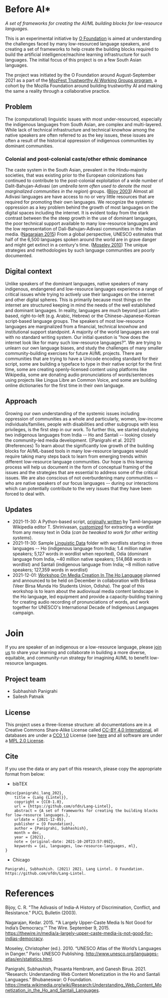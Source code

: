 # Before AI*
_A set of frameworks for creating the AI/ML building blocks for low-resource languages_. 

This is an experimental initiative by [O Foundation](https://theofdn.org) is aimed at understanding the challenges faced by many low-resourced language speakers, and creating a set of frameworks to help create the building blocks required to build the artificial intelligence/machine learning infrastructure for such languages. The initial focus of this project is on a few South Asian languages.

The project was initiated by the O Foundation around August-September 2021 as a part of the [MozFest Trustworthy AI Working Groups program](https://web.archive.org/web/20210304203547/https://www.mozillafestival.org/en/get-involved/building-trustworthy-ai-working-group/), a cohort by the Mozilla Foundation around building trustworthy AI and making the same a reality through a collaborative practice.

## Problem
The (computational) linguistic issues with most under-resourced, especially the indigenous languages from South Asian, are complex and multi-layered. While lack of technical infrastructure and technical knowhow among the native speakers are often referred to as the key issues, these issues are often a result of the historical oppression of indigenous communities by dominant communities.

### Colonial and post-colonial caste/other ethnic dominance
The caste system in the South Asian, prevalent in the Hindu-majority societies, that was existing prior to the European colonizations has continued to contribute to the post-colonial exploitation of a wide number of Dalit-Bahujan-Adivasi (_an umbrella term often used to denote the most marginalized communities in the region_) groups. ([Bijoy 2003](#references)) Almost all Adivasi languages are have access to no or very little resources that are required for promoting their own languages. We recognize the systemic oppression as a key problem behind the growth of most languages on the digital spaces including the internet. It is evident today from the stark contrast between the the steep growth in the use of dominant languages, the poor technical support available to many low-resource languages and the low representation of Dali-Bahujan-Adivasi communities in the Indian media. ([Nagarajan 2015](#references)) From a global perspective, UNESCO estimates that half of the 6,500 languages spoken around the world are in grave danger and might get extinct in a century's time. ([Moseley 2010](#references)) The unique strategies and methodologies by such language communities are poorly documented.

## Digital context
Unlike speakers of the dominant languages, native speakers of many indigenous, endangered and low-resource languages experience a range of critical issues while trying to actively use their languages on the internet and other digital spheres. This is primarily because most things on the internet are structured keeping in mind the needs of the well established and dominant languages. In reality, languages are much beyond just Latin-based, right-to-left (e.g. Arabic, Hebrew) or the Chinese-Japanese-Korean script-based language groups. The speakers of most low-resource languages are marginalized from a financial, technical knowhow and institutional support standpoint. A majority of the world languages are oral with no standard writing system. Our initial question is "how does the internet look like for many such low-resource languages?". We are trying to unlearn our own language biases, and study the challenges of many smaller community-building exercises for future AI/ML projects. There are communities that are trying to have a Unicode encoding standard for their script, some are building a typeface to type in their native script for the first time, some are creating openly-licensed content using platforms like Wikipedia, some are donating audio pronunciations of words/sentences using projects like Lingua Libre an Common Voice, and some are building online dictionaries for the first time in their own language.

## Approach
Growing our own understanding of the systemic issues including oppression of communities as a whole and particularly, women, low-income individuals/families, people with disabilities and other subgroups with less privileges, is the first step in our work. To further this, we started studying two indigenous languages from India -- Ho and Santali -- looking closely the community-led media development. ([Panigrahi et al. 2021)(#references) To learn about the significantly low growth of the building blocks for AI/ML-based tools in many low-resource languages would require taking many steps back to learn from emerging trends within different low-resource language communities. Our hope is this learning process will help us document in the form of conceptual framing of the issues and the strategies that are essential to address some of the critical issues. We are also conscious of not overburdening many communities -- who are native speakers of our focus languages -- during our interactions which can potentially contribute to the very issues that they have been forced to deal with.

## Updates
* 2021-11-30: A Python-based script, [originally written](https://github.com/tshrinivasan/tamil-wikipedia-word-list) by Tamil-language Wikipedia editor T. Shrinivasan, [customized](https://github.com/ofdn/odia-wordlist-from-wikimedia-dump) for extracting a wordlist from any messy text in Odia (_can be tweaked to work for other writing systems_).
* 2021-11-30: Sample [Linguistic Data](https://github.com/ofdn/Foundational-Language-Tech/tree/main/data) folder with wordlists starting in three languages -- Ho (indigenous language from India; 1.4 million native speakers; 5,127 words in wordlist when reported), Odia (dominant language from India, ~40 million native speakers; 514,868 words in wordlist) and Santali (indigenous language from India; ~8 million native speakers; 127,359 words in wordlist)
* 2021-12-01: [Workshop On Media Creation In The Ho Language](https://en.iyil2019.org/events/workshop-on-media-creation-in-the-ho-language/) planned and announced to be held on December in collaboration with Birbasa (Veer Birsa Munda Ho Students Union, Odisha). The goal of this workshop is to learn about the audiovisual media content landscape in the Ho language, led equipment and provide a capacity-building training for creating audio recording of pronunciations of words, and work together for UNESCO's International Decade of Indigenous Languages campaign.

# Join
If you are speaker of an indigenous or a low-resource language, please [join us](https://github.com/ofdn/Lang-Lintel/discussions) to share your learning and collaborate in building a more diverse, equitable, and community-run strategy for imagining AI/ML to benefit low-resource languages. 

## Project team
* Subhashish Panigrahi
* Sailesh Patnaik

## License
This project uses a three-license structure: all documentations are in a Creative Commons Share-Alike License called [CC-BY 4.0 International](https://creativecommons.org/licenses/by/4.0/), all databases are under a [CC0 1.0](https://creativecommons.org/share-your-work/public-domain/cc0/) License (see [here](https://github.com/ofdn/Foundational-Language-Tech/blob/main/LICENSE) and all software are under a [MPL 2.0 License](https://www.mozilla.org/media/MPL/2.0/index.48a3fe23ed13.txt).

## Cite
If you use the data or any part of this research, please copy the appropriate format from below:

* bibTEX
```
@misc{panigrahi_lang_2021,
	title = {Lang {Lintel}},
	copyright = {CC0-1.0},
	url = {https://github.com/ofdn/Lang-Lintel},
	abstract = {A set of frameworks for creating the building blocks for low-resource languages.},
	urldate = {2021-12-05},
	publisher = {O Foundation},
	author = {Panigrahi, Subhashish},
	month = dec,
	year = {2021},
	note = {original-date: 2021-10-20T23:57:09Z},
	keywords = {ai, languages, low-resource-languages, ml},
}
```
* Chicago

```
Panigrahi, Subhashish. (2021) 2021. Lang Lintel. O Foundation. https://github.com/ofdn/Lang-Lintel.
```

# References
Bijoy, C. R. "The Adivasis of India-A History of Discrimination, Conflict, and Resistance." PUCL Bulletin (2003).

Nagarajan, Kedar. 2015. “‘A Largely Upper-Caste Media Is Not Good for India’s Democracy.’” The Wire. September 9, 2015. https://thewire.in/media/a-largely-upper-caste-media-is-not-good-for-indias-democracy.

Moseley, Christopher (ed.). 2010. “UNESCO Atlas of the World’s Languages in Danger.” Paris: UNESCO Publishing. http://www.unesco.org/languages-atlas/en/statistics.html.

Panigrahi, Subhashish, Prasanta Hembram, and Ganesh Birua. 2021. “Research: Understanding Web Content Monetization in the Ho and Santali Languages.” Bhubaneswar: O Foundation. https://meta.wikimedia.org/wiki/Research:Understanding_Web_Content_Monetization_in_the_Ho_and_Santali_Languages.
